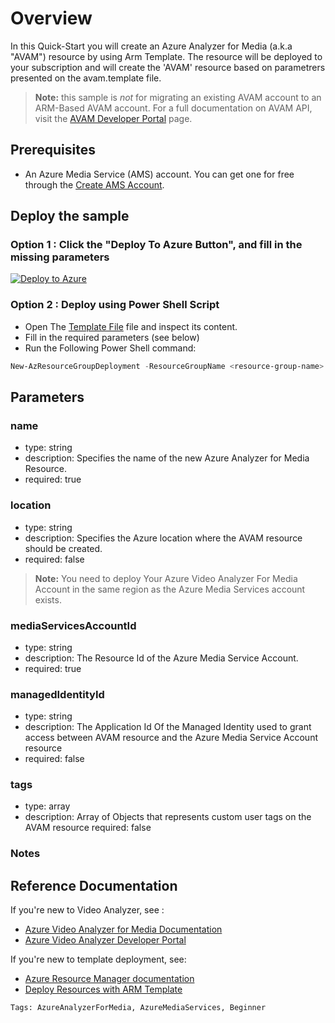 
# Overview

In this Quick-Start you will create an Azure Analyzer for Media (a.k.a "AVAM") resource by using Arm Template.
The resource will be deployed to your subscription and will create the 'AVAM' resource based on parametrers presented on the avam.template file.

> **Note:**
> this sample is *not* for migrating an existing AVAM account to an ARM-Based AVAM account.
> For a full documentation on AVAM API, visit the [AVAM Developer Portal](https://aka.ms/avam-dev-portal) page.


## Prerequisites

* An Azure Media Service (AMS) account. You can get one for free through the [Create AMS Account](https://docs.microsoft.com/en-us/azure/media-services/latest/account-create-how-to).

## Deploy the sample

### Option 1 : Click the "Deploy To Azure Button", and fill in the missing parameters

[![Deploy to Azure](https://aka.ms/deploytoazurebutton)](https://portal.azure.com/#create/Microsoft.Template/uri/https%3A%2F%2Fraw.githubusercontent.com%2FAzure-Samples%2Fmedia-services-video-indexer%2Ffeature%2Ftshaiman%2Farm-demo%2FARM-Samples%2Favam.template.json)

### Option 2 : Deploy using Power Shell Script

* Open The [Template File](avam.template.json) file and inspect its content.
* Fill in the required parameters (see below)
* Run the Following Power Shell command:

```powershell
New-AzResourceGroupDeployment -ResourceGroupName <resource-group-name> -TemplateFile ./avam.template.json
```

## Parameters

### name

* type: string
* description: Specifies the name of the new Azure Analyzer for Media Resource.
* required: true

### location

* type: string
* description: Specifies the Azure location where the AVAM resource should be created.
* required: false

> **Note:**
> You need to deploy Your Azure Video Analyzer For Media Account in the same region as the Azure Media Services account exists.

### mediaServicesAccountId

* type: string
* description: The Resource Id of the Azure Media Service Account. 
* required: true

### managedIdentityId

* type: string
* description: The Application Id Of the Managed Identity used to grant access between AVAM resource and the Azure Media Service Account resource
* required: false

### tags

* type: array
* description: Array of Objects that represents custom user tags on the AVAM resource
 required: false

### Notes

## Reference Documentation

If you're new to Video Analyzer, see :

* [Azure Video Analyzer for Media Documentation](https://aka.ms/vi-docs)
* [Azure Video Analyzer Developer Portal](https://aka.ms/vi-docs)

If you're new to template deployment, see:

* [Azure Resource Manager documentation](https://docs.microsoft.com/azure/azure-resource-manager/)
* [Deploy Resources with ARM Template](https://docs.microsoft.com/en-us/azure/azure-resource-manager/templates/deploy-powershell)


`Tags: AzureAnalyzerForMedia, AzureMediaServices, Beginner`
